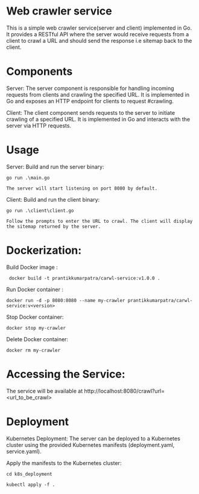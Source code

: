 # Web crawler service
This is a simple web crawler service(server and client) implemented in Go. It provides a RESTful API where the server would receive requests from a client to crawl a URL and should send the response i.e sitemap back to the client.

# Components
  Server: The server component is responsible for handling incoming requests from clients and crawling the specified URL. It is implemented in Go and exposes an 
            HTTP endpoint for clients to request #crawling.
            
  Client: The client component sends requests to the server to initiate crawling of a specified URL. It is implemented in Go and interacts with the server via HTTP requests.


# Usage
  Server:
    Build  and run the server binary: 
    
    go run .\main.go
    
    The server will start listening on port 8080 by default.
  Client:
    Build  and run the client binary: 
    
    go run .\client\client.go 
    
    Follow the prompts to enter the URL to crawl. The client will display the sitemap returned by the server.

# Dockerization:
  Build Docker image :
  
     docker build -t prantikkumarpatra/carwl-service:v1.0.0 .
     
  Run Docker container :
  
    docker run -d -p 8080:8080 --name my-crawler prantikkumarpatra/carwl-service:v<version>
    
  Stop Docker container:
  
    docker stop my-crawler
    
  Delete Docker container:
  
    docker rm my-crawler
    
# Accessing the Service:

  The service will be available at http://localhost:8080/crawl?url=<url_to_be_crawl>

# Deployment
  Kubernetes Deployment:
    The server can be deployed to a Kubernetes cluster using the provided Kubernetes manifests (deployment.yaml, service.yaml).
    
  Apply the manifests to the Kubernetes cluster: 
  
    cd k8s_deployment  
    
    kubectl apply -f .


